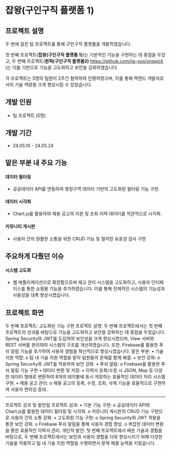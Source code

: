 # 잡왕(구인구직 플랫폼 1)

## 프로젝트 설명
  두 번에 걸친 팀 프로젝트를 통해 구인구직 플랫폼을 개발하였습니다. 

  첫 번째 프로젝트(__잡왕(구인구직 플랫폼 1)__)는 기본적인 기능을 구현하는 데 중점을 두었고, 두 번째 프로젝트(__원픽(구인구직 플랫폼2)__ https://github.com/jia-yoo/onepick )는 이를 기반으로 기능을 고도화하고 보안을 강화하였습니다. 

  각 프로젝트는 5명의 팀원이 2주간 협력하여 진행하였으며, 이를 통해 백엔드 개발자로서의 기술 역량을 크게 향상시킬 수 있었습니다.

## 개발 인원
- 팀 프로젝트 (5명)

## 개발 기간
- 24.05.10 - 24.05.24


## 맡은 부분 내 주요 기능
#### 데이터 필터링
+ 공공데이터 API를 연동하여 행정구역 데이터 기반의 고도화된 필터링 기능 구현.
#### 데이터 시각화
+ Chart.js를 활용하여 채용 공고의 지원 및 조회 이력 데이터를 직관적으로 시각화.
#### 커뮤니티 게시판
+ 사용자 간의 원활한 소통을 위한 CRUD 기능 및 철저한 유효성 검사 구현


## 주요하게 다뤘던 이슈
#### 시스템 고도화
  + 웹 애플리케이션으로 확장함으로써 재고 관리 시스템을 고도화하고, 사용자 인터페이스를 통한 쇼핑몰 기능을 추가하였습니다. 이를 통해 전체적인 시스템의 기능성과 사용성을 대폭 향상시켰습니다.





## 프로젝트 화면


두 번째 프로젝트: 고도화된 기능 구현
프로젝트 설명: 두 번째 프로젝트에서는 첫 번째 프로젝트의 성과를 바탕으로 기능을 고도화하고 보안을 강화하는 데 중점을 두었습니다. Spring Security와 JWT를 도입하여 보안성을 크게 향상시켰으며, View 서버와 REST 서버를 분리하여 시스템의 구조를 개선하였습니다. 또한, Firebase를 활용한 푸쉬 알림 기능을 추가하여 사용자 경험을 혁신적으로 향상시켰습니다.
맡은 부분:
•	기술 지원 역할:
o	팀 내 기술 지원 역할을 맡아 팀원들의 문제를 함께 해결.
•	보안 강화:
o	Spring Security와 JWT를 적용하여 보안 강화.
•	푸쉬 알림:
o	Firebase를 활용한 푸쉬 알림 기능 구현
•	데이터 변환 및 저장:
•	이력서 등록/수정 시 JSON, Map 등 다양한 데이터 형태로 변환하여 8개의 테이블에 동시 저장하는 효율적인 데이터 처리 시스템 구현.
•	채용 공고 관리:
o	채용 공고의 등록, 수정, 조회, 삭제 기능을 효율적으로 구현하여 사용자 편의성 증대..
________________________________________
프로젝트 성과 및 발전점
프로젝트 성과:
•	기본 기능 구현:
o	공공데이터 API와 Chart.js를 활용한 데이터 필터링 및 시각화.
o	커뮤니티 게시판의 CRUD 기능 구현으로 사용자 간의 소통 강화.
•	고도화된 기능 구현:
o	Spring Security와 JWT 적용을 통한 보안 강화.
o	Firebase 푸쉬 알림을 통해 사용자 경험 향상.
o	복잡한 데이터 변환을 통한 효율적인 이력서 관리.
개인적 발전: 첫 번째 프로젝트에서 배운 기술과 경험을 바탕으로, 두 번째 프로젝트에서는 보안과 사용자 경험을 더욱 향상시키기 위해 다양한 기술을 적용하고 팀 내 기술 지원 역할을 수행하면서 문제 해결 능력을 키웠습니다.

